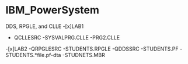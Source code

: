 # IBM_PowerSystem
DDS, RPGLE, and CLLE
-[x]LAB1
  - QCLLESRC
    -SYSVALPRG.CLLE
    -PRG2.CLLE

-[x]LAB2
  -QRPGLESRC
    -STUDENTS.RPGLE
  -QDDSSRC
    -STUDENTS.PF
  -STUDENTS.*file.pf-dta
    -STUDNETS.MBR 
